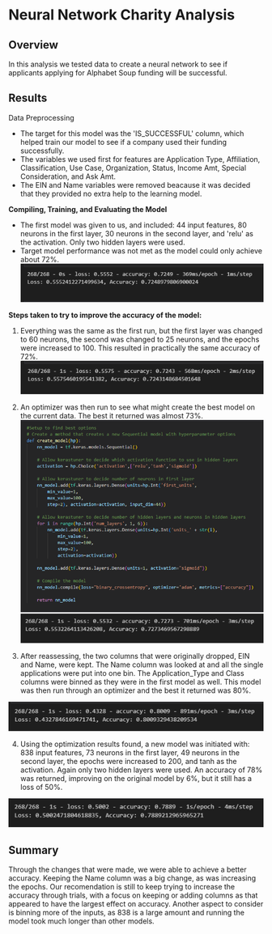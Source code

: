 # Neural Network Charity Analysis

## **Overview**

In this analysis we tested data to create a neural network to see if applicants applying for Alphabet Soup funding will be successful. 

## **Results**

Data Preprocessing
- The target for this model was the 'IS_SUCCESSFUL' column, which helped train our model to see if a company used their funding successfully.
- The variables we used first for features are Application Type, Affiliation, Classification, Use Case, Organization, Status, Income Amt, Special Consideration, and Ask Amt.
- The EIN and Name variables were removed beacause it was decided that they provided no extra help to the learning model.

**Compiling, Training, and Evaluating the Model**
- The first model was given to us, and included: 44 input features, 80 neurons in the first layer, 30 neurons in the second layer, and 'relu' as the activation. Only two hidden layers were used.
- Target model performance was not met as the model could only achieve about 72%.
![First Model Accuracy](https://github.com/Nacho567/Neural_Network_Charity_Analysis/blob/896db22e3cddda27f54f2e859b83caa8fe83dc4c/challenge_code/Resources/first_model_acc.PNG)

**Steps taken to try to improve the accuracy of the model:**
1. Everything was the same as the first run, but the first layer was changed to 60 neurons, the second was changed to 25 neurons, and the epochs were increased to 100. This resulted in practically the same accuracy of 72%.
![Second Model Accuracy](https://github.com/Nacho567/Neural_Network_Charity_Analysis/blob/896db22e3cddda27f54f2e859b83caa8fe83dc4c/challenge_code/Resources/second_model_acc.PNG)

2. An optimizer was then run to see what might create the best model on the current data. The best it returned was almost 73%.
![Optimizer](https://github.com/Nacho567/Neural_Network_Charity_Analysis/blob/896db22e3cddda27f54f2e859b83caa8fe83dc4c/challenge_code/Resources/optimizer.PNG)
![](https://github.com/Nacho567/Neural_Network_Charity_Analysis/blob/896db22e3cddda27f54f2e859b83caa8fe83dc4c/challenge_code/Resources/third_model_acc.PNG)

3. After reassessing, the two columns that were originally dropped, EIN and Name, were kept. The Name column was looked at and all the single applications were put into one bin. The Application_Type and Class columns were binned as they were in the first model as well. This model was then run through an optimizer and the best it returned was 80%.

![Second Optimizer](https://github.com/Nacho567/Neural_Network_Charity_Analysis/blob/896db22e3cddda27f54f2e859b83caa8fe83dc4c/challenge_code/Resources/second_optimizer.PNG)

4. Using the optimization results found, a new model was initiated with: 838 input features, 73 neurons in the first layer, 49 neurons in the second layer, the epochs were increased to 200, and tanh as the activation. Again only two hidden layers were used. An accuracy of 78% was returned, improving on the original model by 6%, but it still has a loss of 50%.

![Best Model Accuracy](https://github.com/Nacho567/Neural_Network_Charity_Analysis/blob/896db22e3cddda27f54f2e859b83caa8fe83dc4c/challenge_code/Resources/best_model_acc.PNG)

## **Summary**

Through the changes that were made, we were able to achieve a better accuracy. Keeping the Name column was a big change, as was increasing the epochs. Our recomendation is still to keep trying to increase the accuracy through trials, with a focus on keeping or adding columns as that appeared to have the largest effect on accuracy. Another aspect to consider is binning more of the inputs, as 838 is a large amount and running the model took much longer than other models.
